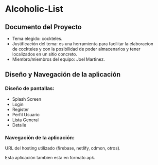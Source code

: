 # Alcoholic-List

## Documento del Proyecto

- Tema elegido: cockteles.
- Justificación del tema: es una herramienta para facilitar la elaboracion de cockteles y con la posibilidad de poder almacenarlos y tener localizados en un sitio concreto.
- Miembro/miembros del equipo: Joel Martinez.



## Diseño y Navegación de la aplicación

### Diseño de pantallas:
<ul>
  <li>Splash Screen</li>
   <li>Login</li>
   <li>Register</li>
   <li>Perfil Usuario</li>
   <li>Lista General</li>
  <li>Detalle</li>
</ul>

### Navegación de la aplicación:

<p>URL del hosting utilizado (firebase, netlify, cdmon, otros).</p>
<p>Esta aplicación tambien esta en formato apk.</p>

